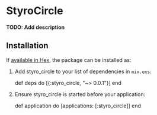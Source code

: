 # StyroCircle

**TODO: Add description**

## Installation

If [available in Hex](https://hex.pm/docs/publish), the package can be installed as:

  1. Add styro_circle to your list of dependencies in `mix.exs`:

        def deps do
          [{:styro_circle, "~> 0.0.1"}]
        end

  2. Ensure styro_circle is started before your application:

        def application do
          [applications: [:styro_circle]]
        end
